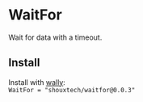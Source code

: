 # WaitFor
Wait for data with a timeout.

## Install
Install with [wally](https://wally.run/):\
`WaitFor = "shouxtech/waitfor@0.0.3"`
